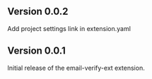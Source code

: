 ## Version 0.0.2

Add project settings link in extension.yaml

## Version 0.0.1

Initial release of the email-verify-ext extension.
